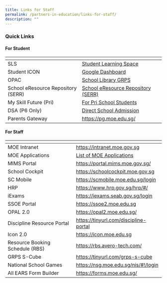 ```yaml
---
title: Links for Staff
permalink: /partners-in-education/links-for-staff/
description: ""
---
```

### Quick Links 

#### For Student

<table>
	<thead>
  <tr>
    <th></th>
    <th></th>
  </tr>
</thead>
  <tbody><tr>
    <td>SLS</td>
    <td><a href="https://vle.learning.moe.edu.sg/">Student Learning Space</a>   <br></td>
  </tr>
  <tr>
    <td>Student ICON</td>
    <td><a href="https://icon.moe.edu.sg/">Google Dashboard</a></td>
  </tr>
  <tr>
    <td>OPAC</td>
    <td><a href="https://schoolibrary.moe.edu.sg/greenridgepri">School Library GRPS</a> </td>
  </tr>
  <tr>
    <td>School eResource Repository (SERR)</td>
    <td><a href="https://schoolibrary.moe.edu.sg/eresourcespri/cgi-bin/spydus.exe/MSGTRN/WPAC/HOME">School eResource Repository (SERR)</a></td>
  </tr>
  <tr>
    <td>My Skill Future (Pri)</td>
    <td><a href="https://www.myskillsfuture.gov.sg/content/student/en/primary.html" target="_blank">For Pri School Students</a><br></td>
  </tr>
  <tr>
    <td>DSA (P6 Only)</td>
    <td><a href="https://www.moe.gov.sg/secondary/dsa/application">Direct School Admission</a></td>
  </tr>
  <tr>
    <td>Parents Gateway</td>
    <td><a href="https://pg.moe.edu.sg/" target="_blank">https://pg.moe.edu.sg/</a><br></td>
  </tr></tbody></table>


#### For Staff

<table>
	<thead>
  <tr>
    <th></th>
    <th></th>
  </tr>
</thead>
  <tbody><tr>
    <td>MOE Intranet</td>
    <td><a href="https://intranet.moe.gov.sg/">https://intranet.moe.gov.sg </a></td>
  </tr>
  <tr>
    <td>MOE Applications</td>
    <td><a href="https://intranet.moe.gov.sg/my-workspace-admin/Pages/applications/index.aspx">List of MOE Applications</a> </td>
  </tr>
  <tr>
    <td>MIMS Portal<br></td>
    <td><a href="https://portal.mims.moe.gov.sg/" target="_blank">https://portal.mims.moe.gov.sg/</a> </td>
  </tr>
		 <tr>
    <td>School Cockpit <br></td>
    <td><a href="https://schoolcockpit.moe.gov.sg/" target="_blank">https://schoolcockpit.moe.gov.sg</a> </td>
  </tr>
  <tr>
    <td>SC Mobile</td>
    <td><a href="https://scmobile.moe.edu.sg/login">https://scmobile.moe.edu.sg/login</a></td>
  </tr>
  <tr>
    <td>HRP<br></td>
    <td><a href="https://www.hrp.gov.sg/" target="_blank">https://www.hrp.gov.sg/hrp/#/</a><br></td>
  </tr>
  <tr>
    <td>iExams<br></td>
    <td><a href="https://iexams.seab.gov.sg/login">https://iexams.seab.gov.sg/login</a><br></td>
  </tr>
  <tr>
    <td>SSOE Portal </td>
    <td><a href="https://ssoe2.moe.edu.sg/">https://ssoe2.moe.edu.sg </a><br></td>
  </tr>
  <tr>
    <td>OPAL 2.0<br></td>
    <td><a href="https://opal2.moe.edu.sg/">https://opal2.moe.edu.sg/</a></td>
  </tr><tr>
    <td>Discipline Resource Portal<br></td>
    <td><a href="https://tinyurl.com/discipline-portal" target="_blank">https://tinyurl.com/discipline-portal</a></td>
  </tr>
  <tr>
  </tr>
  <tr>
    <td>Icon 2.0</td>
    <td><a href="https://icon.moe.edu.sg/">https://icon.moe.edu.sg</a></td>
  </tr>
  <tr>
    <td>Resource Booking Schedule (RBS)</td>
    <td><a href="https://rbs.avero-tech.com/">https://rbs.avero-tech.com/</a></td>
  </tr>
  <tr>
    <td>GRPS S-Cube</td>
    <td><a href="https://tinyurl.com/grps-s-cube" target="_blank">https://tinyurl.com/grps-s-cube</a><br></td>
  </tr>
  <tr>
    <td>National School Games</td>
    <td><a href="https://nsg.moe.edu.sg/nis/#!/login">https://nsg.moe.edu.sg/nis/#!/login</a></td>
  </tr>
  <tr>
    <td>All EARS Form Builder</td>
    <td><a href="https://forms.moe.edu.sg/" target="_blank">https://forms.moe.edu.sg/</a><br></td>
  </tr></tbody></table>